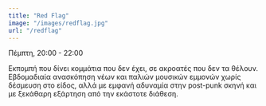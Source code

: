 ```yaml
---
title: "Red Flag"
image: "/images/redflag.jpg"
url: "/redflag"
---
```


Πέμπτη, 20:00 - 22:00

Εκπομπή που δίνει κομμάτια που δεν έχει, σε ακροατές που δεν τα θέλουν. Εβδομαδιαία ανασκόπηση νέων και παλιών μουσικών εμμονών χωρίς δέσμευση στο είδος, αλλά με εμφανή αδυναμία στην post-punk σκηνή και με ξεκάθαρη εξάρτηση από την εκάστοτε διάθεση.